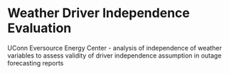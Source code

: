# Weather Driver Independence Evaluation
UConn Eversource Energy Center - analysis of independence of weather variables to assess validity of driver independence assumption in outage forecasting reports

